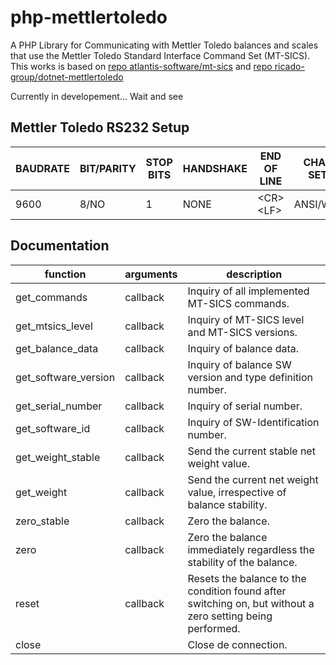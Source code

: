 # php-mettlertoledo
A PHP Library for Communicating with Mettler Toledo balances and scales that use the Mettler Toledo Standard Interface Command Set (MT-SICS).
This works is based on
[repo atlantis-software/mt-sics](https://github.com/ricado-group/dotnet-mettlertoledo)
and
[repo ricado-group/dotnet-mettlertoledo](https://github.com/ricado-group/dotnet-mettlertoledo)

Currently in developement...
Wait and see

## Mettler Toledo RS232 Setup

  | BAUDRATE | BIT/PARITY | STOP BITS | HANDSHAKE | END OF LINE  | CHAR SET | CONTINUOUS MODE |
  |----------|------------|-----------|-----------|--------------|----------|-----------------|
  |     9600 | 8/NO       |         1 | NONE      | \<CR\>\<LF\> | ANSI/WIN | OFF             |

## Documentation

  | function | arguments | description |
  |----------|-----------|-------------|
  | get_commands | callback | Inquiry of all implemented MT-SICS commands. |
  | get_mtsics_level | callback | Inquiry of MT-SICS level and MT-SICS versions. |
  | get_balance_data | callback | Inquiry of balance data. |
  | get_software_version | callback | Inquiry of balance SW version and type definition number. |
  | get_serial_number | callback | Inquiry of serial number. |
  | get_software_id | callback | Inquiry of SW-Identification number. |
  | get_weight_stable | callback | Send the current stable net weight value. |
  | get_weight | callback | Send the current net weight value, irrespective of balance stability. |
  | zero_stable | callback | Zero the balance. |
  | zero | callback | Zero the balance immediately regardless the stability of the balance. |
  | reset | callback | Resets the balance to the condition found after switching on, but without a zero setting being performed. |
  | close | | Close de connection. |
